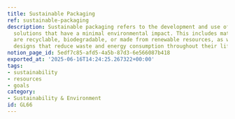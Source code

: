 ```yaml
---
title: Sustainable Packaging
ref: sustainable-packaging
description: Sustainable packaging refers to the development and use of packaging
  solutions that have a minimal environmental impact. This includes materials that
  are recyclable, biodegradable, or made from renewable resources, as well as packaging
  designs that reduce waste and energy consumption throughout their lifecycle.
notion_page_id: 5edf7c85-afd5-4a5b-87d3-6e566087b418
exported_at: '2025-06-16T14:24:25.267322+00:00'
tags:
- sustainability
- resources
- goals
category:
- Sustainability & Environment
id: GL66
---
```


